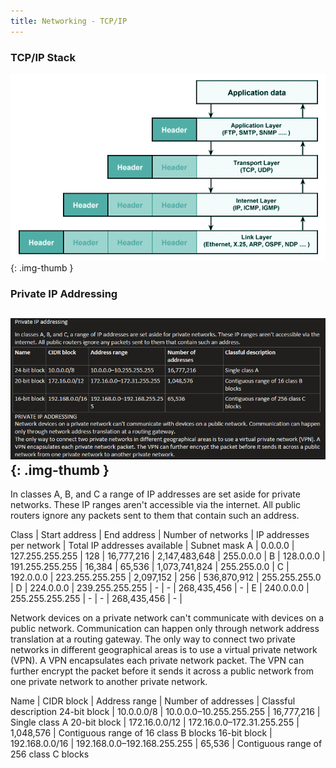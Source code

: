 ```yaml
---
title: Networking - TCP/IP
---
```


### TCP/IP Stack
![Center_200](/assets/images/tcpip_01.png) 
{: .img-thumb }


### Private IP Addressing
![Center_200](/assets/images/img_01.png) 
{: .img-thumb }
---

In classes A, B, and C a range of IP addresses are set aside for private networks. These IP ranges aren't accessible via the internet.
All public routers ignore any packets sent to them that contain such an address.

Class	|   Start address	|   End address	|   Number of networks	|   IP addresses per network    |	Total IP addresses available	|   Subnet mask
A       |	0.0.0.0	    |   127.255.255.255	|   128         |	16,777,216      |	2,147,483,648   |	255.0.0.0       |
B	    |   128.0.0.0   |	191.255.255.255 |	16,384	    |   65,536	        |   1,073,741,824	|   255.255.0.0     |
C	    |   192.0.0.0	|   223.255.255.255	|   2,097,152   |	256	            |   536,870,912	    |   255.255.255.0   |
D	    |   224.0.0.0	|   239.255.255.255	|       -	    |       -	        |   268,435,456	    |       -           |
E	    |   240.0.0.0	|   255.255.255.255	|       -	    |       -	        |   268,435,456	    |       -           |

Network devices on a private network can't communicate with devices on a public network. Communication can happen only through network address translation at a routing gateway.
The only way to connect two private networks in different geographical areas is to use a virtual private network (VPN). A VPN encapsulates each private network packet. 
The VPN can further encrypt the packet before it sends it across a public network from one private network to another private network.

Name            |	CIDR block	    |   Address range	            |   Number of addresses	|   Classful description
24-bit block    |   10.0.0.0/8      |	10.0.0.0–10.255.255.255     |	16,777,216  |	Single class A
20-bit block	|   172.16.0.0/12	|   172.16.0.0–172.31.255.255	|   1,048,576	|   Contiguous range of 16 class B blocks
16-bit block	|   192.168.0.0/16	|   192.168.0.0–192.168.255.255	|   65,536	    |   Contiguous range of 256 class C blocks
